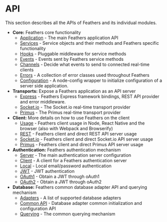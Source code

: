 # API

This section describes all the APIs of Feathers and its individual modules.

* __Core:__ Feathers core functionality
  * [Application](application.md) - The main Feathers application API
  * [Services](services.md) - Service objects and their methods and Feathers specific functionality
  * [Hooks](hooks.md) - Pluggable middleware for service  methods
  * [Events](events.md) - Events sent by Feathers service methods
  * [Channels](channels.md) - Decide what events to send to connected real-time clients
  * [Errors](errors.md) - A collection of error classes used throughout Feathers
  * [Configuration](configuration.md) - A node-config wrapper to initialize configuration of a server side application.
* __Transports:__ Expose a Feathers application as an API server
  * [Express](express.md) - Feathers Express framework bindings, REST API provider and error middleware.
  * [Socket.io](socketio.md) - The Socket.io real-time transport provider
  * [Primus](primus.md) - The Primus real-time transport provider
* __Client:__ More details on how to use Feathers on the client
  * [Usage](client.md) - Feathers client usage in Node, React Native and the browser (also with Webpack and Browserify)
  * [REST](client/rest.md) - Feathers client and direct REST API server usage
  * [Socket.io](client/socketio.md) - Feathers client and direct Socket.io API server usage
  * [Primus](client/primus.md) - Feathers client and direct Primus API server usage
* __Authentication:__ Feathers authentication mechanism
  * [Server](authentication/server.md) - The main authentication server configuration
  * [Client](authentication/client.md) - A client for a Feathers authentication server
  * [Local](authentication/local.md) - Local email/password authentication
  * [JWT](authentication/jwt.md) - JWT authentication
  * [OAuth1](authentication/oauth1.md) - Obtain a JWT through oAuth1
  * [OAuth2](authentication/oauth2.md) - Obtain a JWT through oAuth2
* __Database:__ Feathers common database adapter API and querying mechanism
  * [Adapters](databases/adapters.md) - A list of supported database adapters
  * [Common API](databases/common.md) - Database adapter common initialization and configuration API
  * [Querying](databases/querying.md) - The common querying mechanism
